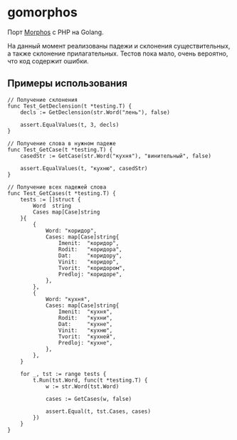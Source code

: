 # gomorphos
Порт [Morphos](https://github.com/wapmorgan/Morphos) c PHP на Golang.

На данный момент реализованы падежи и склонения существительных, а также склонение прилагательных.
Тестов пока мало, очень вероятно, что код содержит ошибки.

## Примеры использования

```golang
// Получение склонения
func Test_GetDeclension(t *testing.T) {
	decls := GetDeclension(str.Word("лень"), false)

	assert.EqualValues(t, 3, decls)
}

// Получение слова в нужном падеже
func Test_GetCase(t *testing.T) {
	casedStr := GetCase(str.Word("кухня"), "винительный", false)

	assert.EqualValues(t, "кухню", casedStr)
}

// Получение всех падежей слова
func Test_GetCases(t *testing.T) {
	tests := []struct {
		Word  string
		Cases map[Case]string
	}{
		{
			Word: "коридор",
			Cases: map[Case]string{
				Imenit:  "коридор",
				Rodit:   "коридора",
				Dat:     "коридору",
				Vinit:   "коридор",
				Tvorit:  "коридором",
				Predloj: "коридоре",
			},
		},
		{
			Word: "кухня",
			Cases: map[Case]string{
				Imenit:  "кухня",
				Rodit:   "кухни",
				Dat:     "кухне",
				Vinit:   "кухню",
				Tvorit:  "кухней",
				Predloj: "кухне",
			},
		},
	}

	for _, tst := range tests {
		t.Run(tst.Word, func(t *testing.T) {
			w := str.Word(tst.Word)

			cases := GetCases(w, false)

			assert.Equal(t, tst.Cases, cases)
		})
	}
}
```

